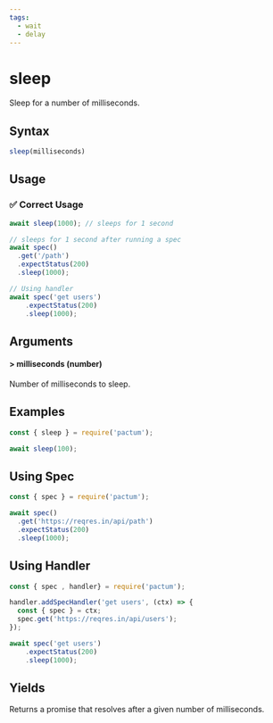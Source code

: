 ```yaml
---
tags:
  - wait
  - delay
---
```


# sleep

Sleep for a number of milliseconds.

## Syntax

```js
sleep(milliseconds)
```

## Usage

### ✅  Correct Usage

```js
await sleep(1000); // sleeps for 1 second
```

```js
// sleeps for 1 second after running a spec 
await spec()
  .get('/path')
  .expectStatus(200)
  .sleep(1000); 
```

```js
// Using handler
await spec('get users')
    .expectStatus(200)
    .sleep(1000);
```

## Arguments

#### > milliseconds (number)

Number of milliseconds to sleep.


## Examples

```js
const { sleep } = require('pactum');

await sleep(100);
```

## Using Spec

```js
const { spec } = require('pactum');

await spec()
  .get('https://reqres.in/api/path')
  .expectStatus(200)
  .sleep(1000); 
```

## Using Handler

```js
const { spec , handler} = require('pactum');

handler.addSpecHandler('get users', (ctx) => {
  const { spec } = ctx;
  spec.get('https://reqres.in/api/users');
});

await spec('get users')
    .expectStatus(200)
    .sleep(1000); 
```

## Yields

Returns a promise that resolves after a given number of milliseconds.